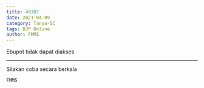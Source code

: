 ```yaml
---
title: 49307
date: 2021-04-09
category: Tanya-SC
tags: DJP Online
author: FMMS
---
```


Ebupot tidak dapat diakses

---

Silakan coba secara berkala

`FMMS`
